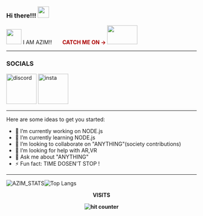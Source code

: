 ### Hi there!!!  <img src="https://i.pinimg.com/originals/7f/d4/1a/7fd41abad4871706f9ab7940cfc0234a.gif" width="30px">
<img src="https://emoji.gg/assets/emoji/3454_MP5.gif" width="40px"> I AM AZIM!!  &nbsp;  &nbsp;  &nbsp;
<b style="color:#ab0101;">CATCH ME ON -> </b>
<a href="https://www.youtube.com/channel/UCiO64wCoqdvReHcCD0W4aLg" target="_blank"><img src="https://mir-s3-cdn-cf.behance.net/project_modules/disp/7cf15219547245.562fd311ee350.gif" width="80px" height="50px"> </a>

---
<h3> SOCIALS </h3>

<a href="https://discord.gg/xhtbhKNk"><img src="https://discord.bots.gg/img/bot_icon_placeholder.png" alt="discord" width="80px" height="80px"/></a>
<a href="https://www.linkedin.com/in/mohammed-azim-358314201/"><img src="https://gobrightwing.com/wp-content/uploads/2016/05/linkedin-logo-300x300.png" alt="insta" width="80px" height="80px"/></a>

---
<!-- ![YouTube Channel Subscribers](https://img.shields.io/youtube/channel/subscribers/UCiO64wCoqdvReHcCD0W4aLg?label=Amazing%20people&style=social) -->

<!-- **Azim-js/Azim-js** is a ✨ _special_ ✨ repository because its `README.md` (this file) appears on your GitHub profile. -->

Here are some ideas to get you started:

- 🔭 I’m currently working on NODE.js
- 🌱 I’m currently learning NODE.js
- 👯 I’m looking to collaborate on "ANYTHING"(society contributions)
- 🤔 I’m looking for help with AR,VR
- 💬 Ask me about "ANYTHING"
- ⚡ Fun fact: TIME DOSEN'T STOP !

---
![AZIM_STATS](https://github-readme-stats.vercel.app/api?username=Azim-js&count_private=true&show_icons=true&theme=tokyonight)![Top Langs](https://github-readme-stats.vercel.app/api/top-langs/?username=Azim-js&layout=compact&theme=tokyonight)

<div align="center">
<p><strong>VISITS<Strong></p>
<img src="https://profile-counter.glitch.me/Azim-js/count.svg" alt="hit counter" align="center">
</div>
